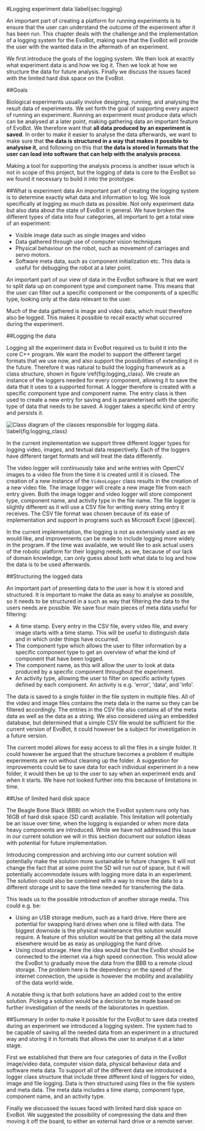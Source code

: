 #Logging experiment data
\label{sec:logging}
<!-- Introduction -->
An important part of creating a platform for running experiments is to ensure
that the user can understand the outcome of the experiment after it has
been run. This chapter deals with the challenge and the implementation of a
logging system for the EvoBot, making sure that the EvoBot will provide the
user with the wanted data in the aftermath of an experiment.

We first introduce the goals of the logging system. We then look at exactly
what experiment data is and how we log it. Then we look at how we structure the
data for future analysis. Finally we discuss the issues faced with the limited
hard disk space on the EvoBot.

##Goals
<!-- Logging data, structuring it, storing it, making it available -->
Biological experiments usually involve designing, running, and analysing the
result data of experiments. We set forth the goal of supporting every aspect of
running an experiment. Running an experiment must produce data which can be
analysed at a later point, making gathering data an important feature of EvoBot.
We therefore want that **all data produced by an experiment is saved**. In order
to make it easier to analyse the data afterwards, we want to make sure that
**the data is structured in a way that makes it possible to analysise it**, and
following on this that **the data is stored in formats that the user can load
into software that can help with the analysis process**.

Making a tool for supporting the analysis process is another issue which is not
in scope of this project, but the logging of data is core to the EvoBot so we
found it necessary to build it into the prototype.

##What is experiment data
An important part of creating the logging system is to determine exactly what
data and information to log. We look specifically at logging as much data as
possible.  Not only experiment data but also data about the state of EvoBot in
general.  We have broken the different types of data into four categories, all
important to get a total view of an experiment:

- Visible image data such as single images and video
- Data gathered through use of computer vision techniques
- Physical behaviour on the robot, such as movement of carriages and servo
  motors.
- Software meta data, such as component initialization etc. This data is useful
  for debugging the robot at a later point.

An important part of our view of data in the EvoBot software is that we want to
split data up on component type and component name. This means that the user can
filter out a specific component or the components of a specific type, looking
only at the data relevant to the user.

Much of the data gathered is image and video data, which must therefore also be
logged. This makes it possible to recall exactly what occurred during the
experiment.

##Logging the data
<!-- Explain the logging structure, class diagram -->
Logging all the experiment data in EvoBot required us to build it into the core
C++ program. We want the model to support the different target formats that we
use now, and also support the possibilities of extending it in the future.
Therefore it was natural to build the logging framework as a class structure,
shown in figure \ref{fig:logging_class}. We create an instance of
the loggers needed for every component, allowing it to save the data that it
uses to a supported format. A logger therefore is created with a specific
component type and component name. The entry class is then used to create a new
entry for saving and is parameterised with the specific type of data that needs
to be saved. A logger takes a specific kind of entry and persists it.

![Class diagram of the classes responsible for logging data.
\label{fig:logging_class}](images/logging_class.png)

<!-- Videologger, Imagelogger, filelogger-->
In the current implementation we support three different logger types for
logging video, images, and textual data respectively. Each of the loggers have
different target formats and will treat the data differently.

The video logger will continuously take and write entries with OpenCV images to
a video file from the time it is created until it is closed. The creation of a
new instance of the `VideoLogger` class results in the creation of a new video
file.
The image logger will create a new image file from each entry
given. Both the image logger and video logger will store component type,
component name, and activity type in the file name. The file logger is slightly
different as it will use a CSV file for writing every string entry it receives.
The CSV file format was chosen because of its ease of implementation and
support in programs such as Microsoft Excel [@excel].

<!-- Improvements -->
In the current implementation, the logging is not as extensively used as we
would like, and improvements can be made to include logging more widely in the
program. If the time was available, we would like to ask actual users of the
robotic platform for their logging needs, as we, because of our lack of domain
knowledge, can only guess about both what data to log and how the data is to be
used afterwards.

##Structuring the logged data
<!-- How it is saved, time stamp, csv, video file, images etc. -->
An important part of presenting data to the user is how it is stored and
structured. It is important to make the data as easy to analyse as possible, so
it needs to be structured in a such as way that filtering the data to the users
needs are possible. We save four main pieces of meta data useful for filtering:

* A time stamp. Every entry in the CSV file, every video file, and every image
  starts with a time stamp. This will be useful to distinguish data and in which
  order things have occurred.
* The component type which allows the user to filter information by a specific
  component type to get an overview of what the kind of component that have been
  logged.
* The component name, as this will allow the user to look at data produced by a
  specific component throughout the experiment.
* An activity type, allowing the user to filter on specific activity types
  defined by each component. An activity is e.g. 'error', 'data', and 'info'.

The data is saved to a single folder in the file system in multiple files. All
of the video and image files contains the meta data in the name so they can be
filtered accordingly. The entries in the CSV file also contains all of the meta
data as well as the data as a string. We also considered using an embedded
database, but determined that a simple CSV file would be sufficient for the
current version of EvoBot, it could however be a subject for investigation in a
future version.

The current model allows for easy access to all the files in a single folder. It
could however be argued that the structure becomes a problem if multiple
experiments are run without cleaning up the folder. A suggestion for
improvements could be to save data for each individual experiment in a new
folder, it would then be up to the user to say when an experiment ends and when
it starts. We have not looked further into this because of limitations in time.

##Use of limited hard disk space
<!-- The problem -->
The Beagle Bone Black (BBB) on which the EvoBot system runs only has 16GB
of hard disk space (SD card) available. This limitation 
will potentially be an issue over time, when the logging is expanded or when
more data heavy components are introduced.  While we have not addressed this
issue in our current solution we will in this section document our solution
ideas with potential for future implementation.

<!-- Compression solution -->
Introducing compression and archiving into our current solution will potentially
make the solution more sustainable to future changes. It will not change the fact
that at some point the SD will run out of space, but it will potentially
accommodate issues with logging more data in an experiment. The solution could
also be combined with a way to move the data to a different storage unit to save
the time needed for transferring the data.

<!-- Off site storage -->
This leads us to the possible introduction of another storage media. This could
e.g. be:

* Using an USB storage medium, such as a hard drive. Here there are potential
  for swapping hard drives when one is filled with data. The biggest downside is
  the physical maintenance this solution would require. A feature of this
  solution would be that getting all the data move elsewhere would be as easy as
  unplugging the hard drive.
* Using cloud storage. Here the idea would be that the EvoBot should be
  connected to the internet via a high speed connection. This would allow the
  EvoBot to gradually move the data from the BBB to a remote cloud storage. The
  problem here is the dependency on the speed of the internet connection, the
  upside is however the mobility and availability of the data world wide.

A notable thing is that both solutions have an added cost to the entire
solution. Picking a solution would be a decision to be made based on further
investigation of the needs of the laboratories in question.

##Summary
In order to make it possible for the EvoBot to save data created during an
experiment we introduced a logging system. The system had to be capable of
saving all the needed data from an experiment in a structured way and storing it
in formats that allows the user to analyse it at a later stage.

First we established that there are four categories of data in the EvoBot
image/video data, computer vision data, physical behaviour data and software
meta data. To support all of the different data we introduced a logger class
structure that include three different kind of loggers for video, image and file
logging. Data is then structured using files in the file system and meta data.
The meta data includes a time stamp, component type, component name, and an
activity type.

Finally we discussed the issues faced with limited hard disk space on EvoBot. We
suggested the possibility of compressing the data and then moving it off the
board, to either an external hard drive or a remote server.
